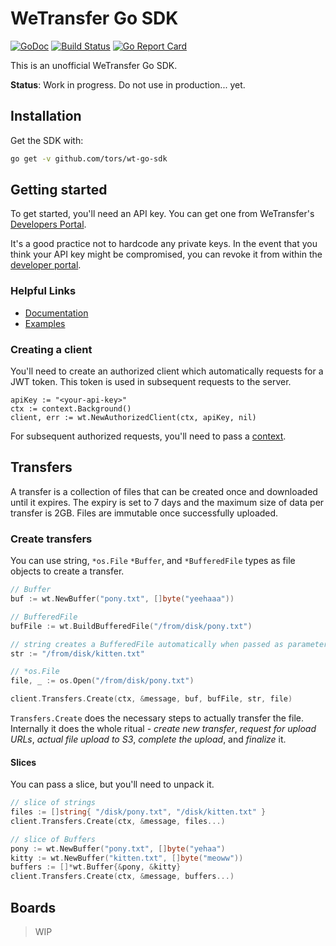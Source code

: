 # WeTransfer Go SDK
[![GoDoc](https://godoc.org/github.com/tors/wt-go-sdk/wt?status.svg)](https://godoc.org/github.com/tors/wt-go-sdk/wt) [![Build Status](https://travis-ci.org/tors/wt-go-sdk.svg?branch=master)](https://travis-ci.org/tors/wt-go-sdk) [![Go Report Card](https://goreportcard.com/badge/github.com/tors/wt-go-sdk)](https://goreportcard.com/report/github.com/tors/wt-go-sdk)

This is an unofficial WeTransfer Go SDK.

**Status**: Work in progress. Do not use in production... yet.

## Installation

Get the SDK with:

```bash
go get -v github.com/tors/wt-go-sdk
```

## Getting started

To get started, you'll need an API key. You can get one from WeTransfer's
[Developers Portal](https://developers.wetransfer.com/).

It's a good practice not to hardcode any private keys. In the event that you
think your API key might be compromised, you can revoke it from within the
[developer portal](https://developers.wetransfer.com/).

### Helpful Links
- [Documentation](https://godoc.org/github.com/tors/wt-go-sdk/wt)
- [Examples](https://github.com/tors/wt-go-sdk/tree/master/example)

### Creating a client

You'll need to create an authorized client which automatically requests for a
JWT token. This token is used in subsequent requests to the server.

```
apiKey := "<your-api-key>"
ctx := context.Background()
client, err := wt.NewAuthorizedClient(ctx, apiKey, nil)
```

For subsequent authorized requests, you'll need to pass a
[context](https://golang.org/pkg/context).

## Transfers

A transfer is a collection of files that can be created once and downloaded
until it expires. The expiry is set to 7 days and the maximum size of data per
transfer is 2GB. Files are immutable once successfully uploaded.

### Create transfers

You can use string, `*os.File` `*Buffer`, and `*BufferedFile` types as file
objects to create a transfer.

```go
// Buffer
buf := wt.NewBuffer("pony.txt", []byte("yeehaaa"))

// BufferedFile
bufFile := wt.BuildBufferedFile("/from/disk/pony.txt")

// string creates a BufferedFile automatically when passed as parameter
str := "/from/disk/kitten.txt"

// *os.File
file, _ := os.Open("/from/disk/pony.txt")

client.Transfers.Create(ctx, &message, buf, bufFile, str, file)
```

`Transfers.Create` does the necessary steps to actually transfer the file.
Internally it does the whole ritual - _create new transfer_, _request for upload
URLs_, _actual file upload to S3_, _complete the upload_, and _finalize_ it.

#### Slices

You can pass a slice, but you'll need to unpack it.

```go
// slice of strings
files := []string{ "/disk/pony.txt", "/disk/kitten.txt" }
client.Transfers.Create(ctx, &message, files...)

// slice of Buffers
pony := wt.NewBuffer("pony.txt", []byte("yehaa")
kitty := wt.NewBuffer("kitten.txt", []byte("meoww"))
buffers := []*wt.Buffer{&pony, &kitty}
client.Transfers.Create(ctx, &message, buffers...)
```

## Boards
> WIP
